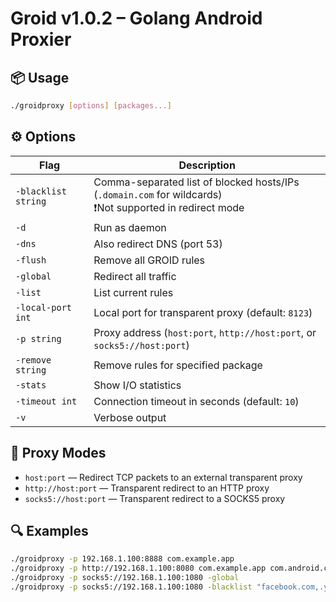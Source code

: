 # Groid v1.0.2 – Golang Android Proxier

## 📦 Usage

```bash
./groidproxy [options] [packages...]
```

## ⚙️ Options

| Flag               | Description                                                                                      					 |
|--------------------|-------------------------------------------------------------------------------------------------------------|
| `-blacklist string`| Comma-separated list of blocked hosts/IPs (`.domain.com` for wildcards)<br>❗Not supported in redirect mode |
| `-d`               | Run as daemon                                                                                   						 |
| `-dns`             | Also redirect DNS (port 53)                                                                      					 |
| `-flush`           | Remove all GROID rules                                                                           					 |
| `-global`          | Redirect all traffic                                                                             					 |
| `-list`            | List current rules                                                                               					 |
| `-local-port int`  | Local port for transparent proxy (default: `8123`)                                               					 |
| `-p string`        | Proxy address (`host:port`, `http://host:port`, or `socks5://host:port`)                         					 |
| `-remove string`   | Remove rules for specified package                                                               					 |
| `-stats`           | Show I/O statistics                                                                              					 |
| `-timeout int`     | Connection timeout in seconds (default: `10`)                                                    					 |
| `-v`               | Verbose output                                                                                   					 |

## 🧰 Proxy Modes

- `host:port` — Redirect TCP packets to an external transparent proxy  
- `http://host:port` — Transparent redirect to an HTTP proxy  
- `socks5://host:port` — Transparent redirect to a SOCKS5 proxy

## 🔍 Examples

```bash
./groidproxy -p 192.168.1.100:8888 com.example.app
./groidproxy -p http://192.168.1.100:8080 com.example.app com.android.chrome
./groidproxy -p socks5://192.168.1.100:1080 -global
./groidproxy -p socks5://192.168.1.100:1080 -blacklist "facebook.com,.youtube.com" com.example.app
```
